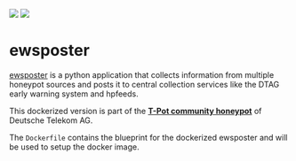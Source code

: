 [![](https://images.microbadger.com/badges/version/dtagdevsec/ewsposter:1804.svg)](https://microbadger.com/images/dtagdevsec/ewsposter:1804 "Get your own version badge on microbadger.com") [![](https://images.microbadger.com/badges/image/dtagdevsec/ewsposter:1804.svg)](https://microbadger.com/images/dtagdevsec/ewsposter:1804 "Get your own image badge on microbadger.com")

# ewsposter

[ewsposter](https://github.com/armedpot/ewsposter) is a python application that collects information from multiple honeypot sources and posts it to central collection services like the DTAG early warning system and hpfeeds.

This dockerized version is part of the **[T-Pot community honeypot](http://github.com/dtag-dev-sec/tpotce)** of Deutsche Telekom AG.

The `Dockerfile` contains the blueprint for the dockerized ewsposter and will be used to setup the docker image.  

